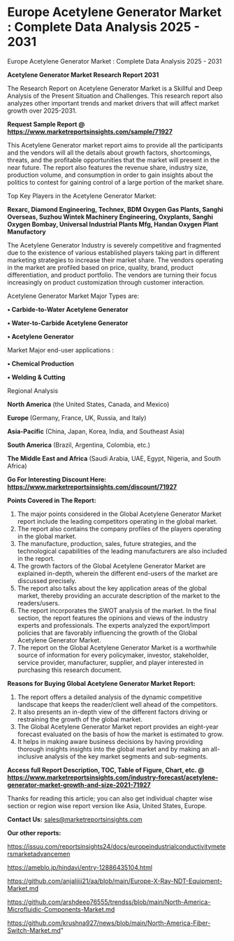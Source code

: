 # Europe Acetylene Generator Market : Complete Data Analysis 2025 - 2031
 Europe Acetylene Generator Market : Complete Data Analysis 2025 - 2031

<strong>Acetylene Generator Market Research Report 2031</strong>

The Research Report on Acetylene Generator Market is a Skillful and Deep Analysis of the Present Situation and Challenges. This research report also analyzes other important trends and market drivers that will affect market growth over 2025-2031.

<strong>Request Sample Report @ <a href=https://www.marketreportsinsights.com/sample/71927>https://www.marketreportsinsights.com/sample/71927</a></strong>

This Acetylene Generator market report aims to provide all the participants and the vendors will all the details about growth factors, shortcomings, threats, and the profitable opportunities that the market will present in the near future. The report also features the revenue share, industry size, production volume, and consumption in order to gain insights about the politics to contest for gaining control of a large portion of the market share.

Top Key Players in the Acetylene Generator Market:

<strong>Rexarc, Diamond Engineering, Technex, BDM Oxygen Gas Plants, Sanghi Overseas, Suzhou Wintek Machinery Engineering, Oxyplants, Sanghi Oxygen Bombay, Universal Industrial Plants Mfg, Handan Oxygen Plant Manufactory</strong>

The Acetylene Generator Industry is severely competitive and fragmented due to the existence of various established players taking part in different marketing strategies to increase their market share. The vendors operating in the market are profiled based on price, quality, brand, product differentiation, and product portfolio. The vendors are turning their focus increasingly on product customization through customer interaction.

Acetylene Generator Market Major Types are:

<strong>• Carbide-to-Water Acetylene Generator

• Water-to-Carbide Acetylene Generator

• Acetylene Generator</strong>

Market Major end-user applications :

<strong>• Chemical Production

• Welding & Cutting</strong>

Regional Analysis

</u><strong><b>North America</b></strong> (the United States, Canada, and Mexico)

<strong><b>Europe </b></strong>(Germany, France, UK, Russia, and Italy)

<strong><b>Asia-Pacific</b></strong> (China, Japan, Korea, India, and Southeast Asia)

<strong><b>South America</b></strong> (Brazil, Argentina, Colombia, etc.)

<strong><b>The Middle East and Africa</b></strong> (Saudi Arabia, UAE, Egypt, Nigeria, and South Africa)

<strong>Go For Interesting Discount Here: <a href=https://www.marketreportsinsights.com/discount/71927>https://www.marketreportsinsights.com/discount/71927</a></strong>

<strong>Points Covered in The Report:</strong>
<ol>
  <li>The major points considered in the Global Acetylene Generator Market report include the leading competitors operating in the global market.</li>
  <li>The report also contains the company profiles of the players operating in the global market.</li>
  <li>The manufacture, production, sales, future strategies, and the technological capabilities of the leading manufacturers are also included in the report.</li>
  <li>The growth factors of the Global Acetylene Generator Market are explained in-depth, wherein the different end-users of the market are discussed precisely.</li>
  <li>The report also talks about the key application areas of the global market, thereby providing an accurate description of the market to the readers/users.</li>
  <li>The report incorporates the SWOT analysis of the market. In the final section, the report features the opinions and views of the industry experts and professionals. The experts analyzed the export/import policies that are favorably influencing the growth of the Global Acetylene Generator Market.</li>
  <li>The report on the Global Acetylene Generator Market is a worthwhile source of information for every policymaker, investor, stakeholder, service provider, manufacturer, supplier, and player interested in purchasing this research document.</li>
</ol>
<strong>Reasons for Buying Global Acetylene Generator Market Report:</strong>

<ol>
  <li>The report offers a detailed analysis of the dynamic competitive landscape that keeps the reader/client well ahead of the competitors.</li>
  <li>It also presents an in-depth view of the different factors driving or restraining the growth of the global market.</li>
  <li>The Global Acetylene Generator Market report provides an eight-year forecast evaluated on the basis of how the market is estimated to grow.</li>
  <li>It helps in making aware business decisions by having providing thorough insights insights into the global market and by making an all-inclusive analysis of the key market segments and sub-segments.</li>
</ol>
<strong>Access full Report Description, TOC, Table of Figure, Chart, etc. @ <a href=https://www.marketreportsinsights.com/industry-forecast/acetylene-generator-market-growth-and-size-2021-71927>https://www.marketreportsinsights.com/industry-forecast/acetylene-generator-market-growth-and-size-2021-71927</a></strong>


Thanks for reading this article; you can also get individual chapter wise section or region wise report version like Asia, United States, Europe.

<strong>Contact Us:</strong>
sales@marketreportsinsights.com

<strong>Our other reports:</strong>

<a href=https://issuu.com/reportsinsights24/docs/europeindustrialconductivitymetersmarketadvancemen>https://issuu.com/reportsinsights24/docs/europeindustrialconductivitymetersmarketadvancemen</a>

<a href=https://ameblo.jp/hindavi/entry-12886435104.html>https://ameblo.jp/hindavi/entry-12886435104.html</a>

<a href=https://github.com/anjaliiii21/aa/blob/main/Europe-X-Ray-NDT-Equipment-Market.md>https://github.com/anjaliiii21/aa/blob/main/Europe-X-Ray-NDT-Equipment-Market.md</a>

<a href=https://github.com/arshdeep76555/trendss/blob/main/North-America-Microfluidic-Components-Market.md>https://github.com/arshdeep76555/trendss/blob/main/North-America-Microfluidic-Components-Market.md</a>

<a href=https://github.com/krushna927/news/blob/main/North-America-Fiber-Switch-Market.md>https://github.com/krushna927/news/blob/main/North-America-Fiber-Switch-Market.md</a>"

